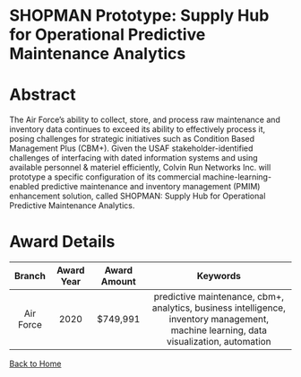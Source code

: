 
SHOPMAN Prototype: Supply Hub for Operational Predictive Maintenance Analytics
==============================================================================

# Abstract


The Air Force’s ability to collect, store, and process raw maintenance and inventory data continues to exceed its ability to effectively process it, posing challenges for strategic initiatives such as Condition Based Management Plus (CBM+). Given the USAF stakeholder-identified challenges of interfacing with dated information systems and using available personnel & materiel efficiently, Colvin Run Networks Inc. will prototype a specific configuration of its commercial machine-learning-enabled predictive maintenance and inventory management (PMIM) enhancement solution, called SHOPMAN: Supply Hub for Operational Predictive Maintenance Analytics.  

# Award Details

|Branch|Award Year|Award Amount|Keywords|
| :---: | :---: | :---: | :---: |
|Air Force|2020|$749,991|predictive maintenance, cbm+, analytics, business intelligence, inventory management, machine learning, data visualization, automation|
  
  


[Back to Home](https://github.com/chrischow/dod_sbir_awards/Reports/DJ/#1642)